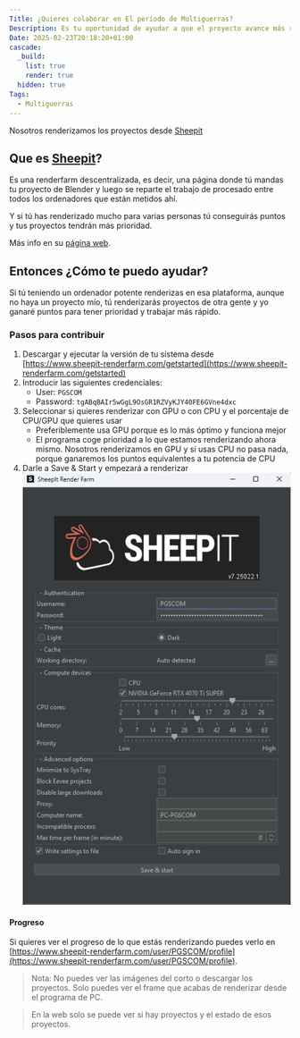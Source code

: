 ```yaml
---
Title: ¿Quieres colaborar en El periodo de Multiguerras?
Description: Es tu oportunidad de ayudar a que el proyecto avance más rápido
Date: 2025-02-23T20:18:20+01:00
cascade:
  _build:
    list: true
    render: true
  hidden: true
Tags:
  - Multiguerras
---
```


Nosotros renderizamos los proyectos desde [Sheepit](https://sheepit-renderfarm.com)

## Que es [Sheepit](https://sheepit-renderfarm.com)?
Es una renderfarm descentralizada, es decir, una página donde tú mandas tu proyecto de Blender y luego se reparte el trabajo de procesado entre todos los ordenadores que están metidos ahí. 

Y si tú has renderizado mucho para varias personas tú conseguirás puntos y tus proyectos tendrán más prioridad. 

Más info en su [página web](https://www.sheepit-renderfarm.com/home). 

## Entonces ¿Cómo te puedo ayudar?

Si tú teniendo un ordenador potente renderizas en esa plataforma, aunque no haya un proyecto mío, tú renderizarás proyectos de otra gente y yo ganaré puntos para tener prioridad y trabajar más rápido. 

### Pasos para contribuir
1. Descargar y ejecutar la versión de tu sistema desde [https://www.sheepit-renderfarm.com/getstarted](https://www.sheepit-renderfarm.com/getstarted)
2. Introducir las siguientes credenciales: 
    * User: `PGSCOM`
    * Password: `tgABqBAIr5wGgL9OsGR1RZVyKJY40FE6GVne4dxc`
3. Seleccionar si quieres renderizar con GPU o con CPU y el porcentaje de CPU/GPU que quieres usar
    * Preferiblemente usa GPU porque es lo más óptimo y funciona mejor
    * El programa coge prioridad a lo que estamos renderizando ahora mismo. Nosotros renderizamos en GPU y si usas CPU no pasa nada, porque ganaremos los puntos equivalentes a tu potencia de CPU
4. Darle a Save & Start y empezará a renderizar
   ![Interfaz Sheepit](image.png)

#### Progreso
Si quieres ver el progreso de lo que estás renderizando puedes verlo en [https://www.sheepit-renderfarm.com/user/PGSCOM/profile](https://www.sheepit-renderfarm.com/user/PGSCOM/profile).

> Nota: No puedes ver las imágenes del corto o descargar los proyectos. Solo puedes ver el frame que acabas de renderizar desde el programa de PC.

> En la web solo se puede ver si hay proyectos y el estado de esos proyectos.